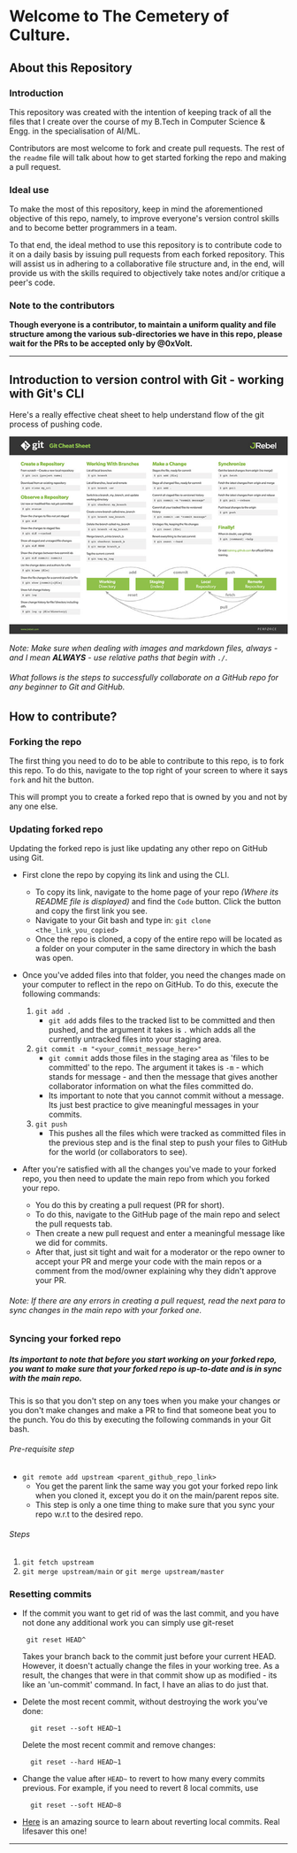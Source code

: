 # Welcome to The Cemetery of Culture.

## About this Repository
### Introduction
This repository was created with the intention of keeping track of all the files that I create over the course of my B.Tech in Computer Science & Engg. in the specialisation of AI/ML.

Contributors are most welcome to fork and create pull requests. The rest of the `readme` file will talk about how to get started forking the repo and making a pull request.

### Ideal use
To make the most of this repository, keep in mind the aforementioned objective of this repo, namely, to improve everyone's version control skills and to become better programmers in a team.

To that end, the ideal method to use this repository is to contribute code to it on a daily basis by issuing pull requests from each forked repository. This will assist us in adhering to a collaborative file structure and, in the end, will provide us with the skills required to objectively take notes and/or critique a peer's code.

### Note to the contributors
**Though everyone is a contributor, to maintain a uniform quality and file structure among the various sub-directories we have in this repo, please wait for the PRs to be accepted only by @0xVolt.**

----------

## Introduction to version control with Git - working with Git's CLI
Here's a really effective cheat sheet to help understand flow of the git process of pushing code.

![](./assets/git-cheat-sheet.png)

*Note: Make sure when dealing with images and markdown files, always - and I mean **ALWAYS** - use relative paths that begin with `./`.*

###### What follows is the steps to successfully collaborate on a GitHub repo for any beginner to Git and GitHub.

## How to contribute?
### Forking the repo
The first thing you need to do to be able to contribute to this repo, is to fork this repo. To do this, navigate to the top right of your screen to where it says `fork` and hit the button.

This will prompt you to create a forked repo that is owned by you and not by any one else.

### Updating forked repo
Updating the forked repo is just like updating any other repo on GitHub using Git.

- First clone the repo by copying its link and using the CLI.
    - To copy its link, navigate to the home page of your repo *(Where its README file is displayed)* and find the `Code` button. Click the button and copy the first link you see.
    - Navigate to your Git bash and type in:
    `git clone <the_link_you_copied>`
    - Once the repo is cloned, a copy of the entire repo will be located as a folder on your computer in the same directory in which the bash was open.

- Once you've added files into that folder, you need the changes made on your computer to reflect in the repo on GitHub. To do this, execute the following commands:

    1. `git add .`
        - `git add` adds files to the tracked list to be committed and then pushed, and the argument it takes is `.` which adds all the currently untracked files into your staging area.
    2. `git commit -m "<your_commit_message_here>"`
        - `git commit` adds those files in the staging area as 'files to be committed' to the repo. The argument it takes is `-m` - which stands for message - and then the message that gives another collaborator information on what the files committed do.
        - Its important to note that you cannot commit without a message. Its just best practice to give meaningful messages in your commits.
    3. `git push`
        - This pushes all the files which were tracked as committed files in the previous step and is the final step to push your files to GitHub for the world (or collaborators to see).

- After you're satisfied with all the changes you've made to your forked repo, you then need to update the main repo from which you forked your repo.
    - You do this by creating a pull request (PR for short).
    - To do this, navigate to the GitHub page of the main repo and select the pull requests tab.
    - Then create a new pull request and enter a meaningful message like we did for commits.
    - After that, just sit tight and wait for a moderator or the repo owner to accept your PR and merge your code with the main repos or a comment from the mod/owner explaining why they didn't approve your PR.

###### Note: If there are any errors in creating a pull request, read the next para to sync changes in the main repo with your forked one.

### Syncing your forked repo
##### Its important to note that before you start working on your forked repo, you want to make sure that your forked repo is up-to-date and is in sync with the main repo.
This is so that you don't step on any toes when you make your changes or you don't make changes and make a PR to find that someone beat you to the punch. You do this by executing the following commands in your Git bash.

###### Pre-requisite step
- `git remote add upstream <parent_github_repo_link>`
    - You get the parent link the same way you got your forked repo link when you cloned it, except you do it on the main/parent repos site.
    - This step is only a one time thing to make sure that you sync your repo w.r.t to the desired repo.

###### Steps
1. `git fetch upstream`
2. `git merge upstream/main` or `git merge upstream/master`

### Resetting commits
- If the commit you want to get rid of was the last commit, and you have not done any additional work you can simply use git-reset

       git reset HEAD^

   Takes your branch back to the commit just before your current HEAD. However, it doesn't actually change the files in your working tree. As a result, the changes that were in that commit show up as modified - its like an 'un-commit' command. In fact, I have an alias to do just that.
- Delete the most recent commit, without destroying the work you've done:

        git reset --soft HEAD~1

    Delete the most recent commit and remove changes:

        git reset --hard HEAD~1

- Change the value after `HEAD~` to revert to how many every commits previous. For example, if you need to revert 8 local commits, use

        git reset --soft HEAD~8

- [Here](https://stackoverflow.com/questions/5097456/throw-away-local-commits-in-git) is an amazing source to learn about reverting local commits. Real lifesaver this one!
------
